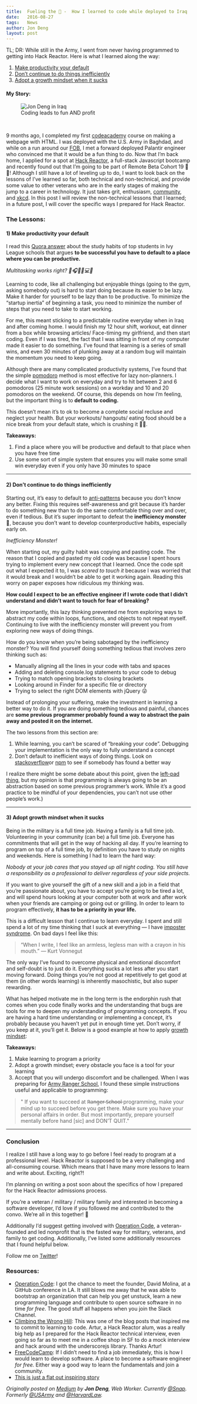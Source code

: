 ```yaml
---
title:  Fueling the 🚀 -  How I learned to code while deployed to Iraq
date:   2016-08-27
tags:   News
author: Jon Deng
layout: post
---
```

TL; DR: While still in the Army, I went from never having programmed to getting into Hack Reactor. Here is what I learned along the way:

1.  [Make productivity your default](https://medium.com/operation-code/fueling-the-how-i-learned-to-code-while-deployed-to-iraq-ef71d597fcaf#e605)
2.  [Don’t continue to do things inefficiently](https://medium.com/operation-code/fueling-the-how-i-learned-to-code-while-deployed-to-iraq-ef71d597fcaf#e0ca)
3.  [Adopt a growth mindset when it sucks](https://medium.com/operation-code/fueling-the-how-i-learned-to-code-while-deployed-to-iraq-ef71d597fcaf#5ae0)

#### My Story:

<figure class="image-container">
    <img src="https://cdn-images-1.medium.com/max/600/1*gaJhHIPPuZeqd6zqiui14A.jpeg" alt="Jon Deng in Iraq"/>
    <figcaption>Coding leads to fun AND profit</figcaption>
</figure>
<br>

9 months ago, I completed my first [codeacademy](https://www.codecademy.com/) course on making a webpage with HTML. I was deployed with the U.S. Army in Baghdad, and while on a run around our [FOB](https://www.dropbox.com/s/yavhl4j7ekhw8kl/IMG_0627.jpg?dl=0), I met a forward deployed Palantir engineer who convinced me that it would be a fun thing to do. Now that I’m back home, I applied for a spot at [Hack Reactor](http://www.hackreactor.com/remote/), a full-stack Javascript bootcamp and recently found out that I’m going to be part of Remote Beta Cohort 19 🎉🎉! Although I still have a lot of leveling up to do, I want to look back on the lessons of I’ve learned so far, both technical and non-technical, and provide some value to other veterans who are in the early stages of making the jump to a career in technology. It just takes grit, enthusiasm, [community](https://operationcode.org/), and [xkcd](https://xkcd.com/1110/). In this post I will review the non-technical lessons that I learned; in a future post, I will cover the specific ways I prepared for Hack Reactor.

### The Lessons:

#### 1) Make productivity your default

I read this [Quora answer](https://www.quora.com/As-an-A-student-at-Stanford-Caltech-or-any-Ivy-League-Can-you-describe-your-average-day-from-morning-to-night-Include-the-mundane-parts-And-can-you-include-an-average-day-in-high-school-as-well/answer/Kyle-Johnson-147?srid=9sxe) about the study habits of top students in Ivy League schools that argues **to be successful you have to default to a place where you can be productive.**

*Multitasking works right? 📲🎧🙋🏻💻🍹*

Learning to code, like all challenging but enjoyable things (going to the gym, asking somebody out) is hard to start doing because its easier to be lazy. Make it harder for yourself to be lazy than to be productive. To minimize the “startup inertia” of beginning a task, you need to minimize the number of steps that you need to take to start working.

For me, this meant sticking to a predictable routine everyday when in Iraq and after coming home. I would finish my 12 hour shift, workout, eat dinner from a box while browsing articles/ Face-timing my girlfriend, and then start coding. Even if I was tired, the fact that I was sitting in front of my computer made it easier to do something. I’ve found that learning is a series of small wins, and even 30 minutes of plunking away at a random bug will maintain the momentum you need to keep going.

Although there are many complicated productivity systems, I’ve found that the simple [pomodoro](http://pomodorotechnique.com/) method is most effective for lazy non-planners. I decide what I want to work on everyday and try to hit between 2 and 6 pomodoros (25 minute work sessions) on a workday and 10 and 20 pomodoros on the weekend. Of course, this depends on how I’m feeling, but the important thing is to **default to coding.**

This doesn’t mean it’s to ok to become a complete social recluse and neglect your health. But your workouts/ hangouts/ eating food should be a nice break from your default state, which is crushing it 🏋🏿. 

**Takeaways:**

1.  Find a place where you will be productive and default to that place when you have free time
1.  Use some sort of simple system that ensures you will make some small win everyday even if you only have 30 minutes to space

*****

#### 2) Don’t continue to do things inefficiently

Starting out, it’s easy to default to [anti-patterns](https://en.wikipedia.org/wiki/Anti-pattern) because you don’t know any better. Fixing this requires self-awareness and grit because it’s harder to do something new than to do the same comfortable thing over and over, even if tedious. But it’s super important to defeat the **inefficiency monster** 👹, because you don’t want to develop counterproductive habits, especially early on.

*Inefficiency Monster!*

When starting out, my guilty habit was copying and pasting code. The reason that I copied and pasted my old code was because I spent hours trying to implement every new concept that I learned. Once the code spit out what I expected it to, I was *scared to touch it* because I was worried that it would break and I wouldn’t be able to get it working again. Reading this worry on paper exposes how ridiculous my thinking was.

**How could I expect to be an effective engineer if I wrote code that I didn’t understand and didn’t want to touch for fear of breaking?**

More importantly, this lazy thinking prevented me from exploring ways to abstract my code within loops, functions, and objects to not repeat myself. Continuing to live with the inefficiency monster will prevent you from exploring new ways of doing things.

How do you know when you’re being sabotaged by the inefficiency monster? You will find yourself doing something tedious that involves zero thinking such as:

* Manually aligning all the lines in your code with tabs and spaces
* Adding and deleting console.log statements to your code to debug
* Trying to match opening brackets to closing brackets
* Looking around in Finder for a specific file or directory
* Trying to select the right DOM elements with jQuery 😜

Instead of prolonging your suffering, make the investment in learning a better way to do it. If you are doing something tedious and painful, chances are **some previous programmer probably found a way to abstract the pain away and posted it on the internet.**

The two lessons from this section are:

1.  While learning, you can’t be scared of “breaking your code”. Debugging your implementation is the only way to fully understand a concept
1.  Don’t default to inefficient ways of doing things. Look on [stackoverflow](https://stackoverflow.com/)or [npm](https://www.npmjs.com/) to see if somebody has found a better way

I realize there might be some debate about this point, given the [left-pad thing](http://qz.com/646467/how-one-programmer-broke-the-internet-by-deleting-a-tiny-piece-of-code/), but my opinion is that programming is always going to be an abstraction based on some previous programmer’s work. While it’s a good practice to be mindful of your dependencies, you can’t not use other people’s work.)

*****

#### 3) Adopt growth mindset when it sucks

Being in the military is a full time job. Having a family is a full time job. Volunteering in your community (can be) a full time job. Everyone has commitments that will get in the way of hacking all day. If you’re learning to program on top of a full time job, by definition you have to study on nights and weekends. Here is something I had to learn the hard way:

*Nobody at your job cares that you stayed up all night coding. You still have a responsibility as a professional to deliver regardless of your side projects.*

If you want to give yourself the gift of a new skill and a job in a field that you’re passionate about, you have to accept you’re going to be tired a lot, and will spend hours looking at your computer both at work and after work when your friends are camping or going out or grilling. In order to learn to program effectively, **it has to be a priority in your life.**

This is a difficult lesson that I continue to learn everyday. I spent and still spend a lot of my time thinking that I suck at everything — I have [imposter syndrome](https://en.wikipedia.org/wiki/Impostor_syndrome). On bad days I feel like this:

> “When I write, I feel like an armless, legless man with a crayon in his mouth.”
> — Kurt Vonnegut

The only way I’ve found to overcome physical and emotional discomfort and self-doubt is to just do it. Everything sucks a lot less after you start moving forward. Doing things you’re not good at repetitively to get good at them (in other words learning) is inherently masochistic, but also super rewarding.

What has helped motivate me in the long term is the endorphin rush that comes when you code finally works and the understanding that bugs are tools for me to deepen my understanding of programming concepts. If you are having a hard time understanding or implementing a concept, it’s probably because you haven’t yet put in enough time yet. Don’t worry, if you keep at it, you’ll get it. Below is a good example at how to apply [growth mindset](http://www.edweek.org/ew/articles/2015/09/23/carol-dweck-revisits-the-growth-mindset.html):

**Takeaways:**

1.  Make learning to program a priority
1.  Adopt a growth mindset; every obstacle you face is a tool for your learning
1.  Accept that you will undergo discomfort and be challenged. When I was preparing for [Army Ranger School](https://en.wikipedia.org/wiki/Ranger_School), I found these simple instructions useful and applicable to programming:

>" If you want to succeed at R̶a̶n̶g̶e̶r̶ ̶S̶c̶h̶o̶o̶l̶ programming, make your mind up to succeed before you get there. Make sure you have your personal affairs in order. But most importantly, prepare yourself mentally before hand [sic] and DON’T QUIT."



*****

### Conclusion

I realize I still have a long way to go before I feel ready to program at a professional level. Hack Reactor is supposed to be a very challenging and all-consuming course. Which means that I have many more lessons to learn and write about. Exciting, right?!

I’m planning on writing a post soon about the specifics of how I prepared for the Hack Reactor admissions process.

If you’re a veteran / military / military family and interested in becoming a software developer, I’d love if you followed me and contributed to the convo. We’re all in this together! 🤗

Additionally I’d suggest getting involved with [Operation Code](https://operationcode.org/), a veteran-founded and led nonprofit that is the fasted way for military, veterans, and family to get coding. Additionally, I’ve listed some additionally resources that I found helpful below.

Follow me on [Twitter](https://twitter.com/jondeng)!

### Resources:

* [Operation Code](https://operationcode.org/): I got the chance to meet the founder, David Molina, at a GitHub conference in LA. It still blows me away that he was able to bootstrap an organization that can help you get unstuck, learn a new programming language and contribute to open source software in no time *for free*. The good stuff all happens when you join the Slack Channel.
* [Climbing the Wrong Hill](http://arturmeyster.com/climbing-the-wrong-hill/): This was one of the blog posts that inspired me to commit to learning to code. Artur, a Hack Reactor alum, was a really big help as I prepared for the Hack Reactor technical interview, even going so far as to meet me in a coffee shop in SF to do a mock interview and hack around with the underscorejs library. Thanks Artur!
* [FreeCodeCamp](https://www.freecodecamp.com/): If I didn’t need to find a job immediately, this is how I would learn to develop software. A place to become a software engineer *for free.* Either way a good way to learn the fundamentals and join a community.
* [This is just a flat out inspiring story](http://www.hackreactor.com/blog/from-homeless-to-hack-reactor-to-linkedin-students-inspiring-journey-shows-that-impossible-is-just-a-word)

_Originally posted on [Medium](https://medium.com/operation-code/fueling-the-how-i-learned-to-code-while-deployed-to-iraq-ef71d597fcaf#.lkgtoqmvs) by **Jon Deng**, Web Worker. Currently [@Snap](http://twitter.com/Snap). Formerly [@USArmy](http://twitter.com/USArmy) and [@HarvardLaw](http://twitter.com/HarvardLaw)._